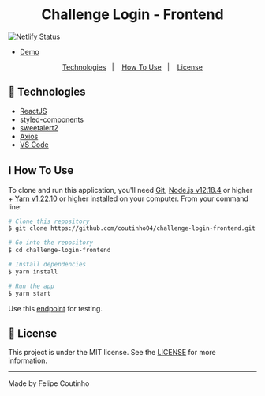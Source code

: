 <h1 align="center">
  Challenge Login - Frontend
</h1>

[![Netlify Status](https://api.netlify.com/api/v1/badges/39f6182d-6c94-4c0a-9f52-d421434c011d/deploy-status)](https://app.netlify.com/sites/naughty-hugle-ce7983/deploys)
- [Demo](https://challenge-login-frontend.netlify.app/)

<p align="center">
  <a href="#rocket-technologies">Technologies</a>&nbsp;&nbsp;&nbsp;|&nbsp;&nbsp;&nbsp;
  <a href="#information_source-how-to-use">How To Use</a>&nbsp;&nbsp;&nbsp;|&nbsp;&nbsp;&nbsp;
  <a href="#memo-license">License</a>
</p>


## :rocket: Technologies

- [ReactJS](https://reactjs.org/)
- [styled-components](https://www.styled-components.com/)
- [sweetalert2](https://sweetalert2.github.io/)
- [Axios](https://github.com/axios/axios)
- [VS Code][vc]

## :information_source: How To Use

To clone and run this application, you'll need [Git](https://git-scm.com), [Node.js v12.18.4][nodejs] or higher + [Yarn v1.22.10][yarn] or higher installed on your computer. From your command line:

```bash
# Clone this repository
$ git clone https://github.com/coutinho04/challenge-login-frontend.git

# Go into the repository
$ cd challenge-login-frontend

# Install dependencies
$ yarn install

# Run the app
$ yarn start

```
Use this [endpoint][mockapi.io] for testing.

## :memo: License

This project is under the MIT license. See the [LICENSE](https://github.com/lukemorales/rocketshoes-react-native/blob/master/LICENSE) for more information.

---

Made by Felipe Coutinho

[nodejs]: https://nodejs.org/
[yarn]: https://yarnpkg.com/
[vc]: https://code.visualstudio.com/
[mockapi.io]: https://602ed55b4410730017c515c7.mockapi.io/users
